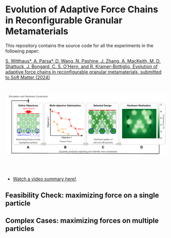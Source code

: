 # Evolution of Adaptive Force Chains in Reconfigurable Granular Metamaterials
This repository contains the source code for all the experiments in the following paper:

[S. Witthaus*, A. Parsa*, D. Wang, N. Pashine, J. Zhang, A. MacKeith, M. D. Shattuck, J. Bongard, C. S. O'Hern, and R. Kramer-Bottiglio, Evolution of adaptive force chains in reconfigurable granular metamaterials, submitted to Soft Matter (2024)](https://jamming.research.yale.edu/files/papers/chains.pdf)

</br>
<p align="center">
  <img src="https://github.com/AtoosaParsa/AdaptiveForceChains/blob/main/overview.png"  width="800">
</p>
</br>
</br>

- [Watch a video summary here!](https://www.youtube.com/watch?v=YZ45mljl150).
## Feasibility Check: maximizing force on a single particle

## Complex Cases: maximizing forces on multiple particles
